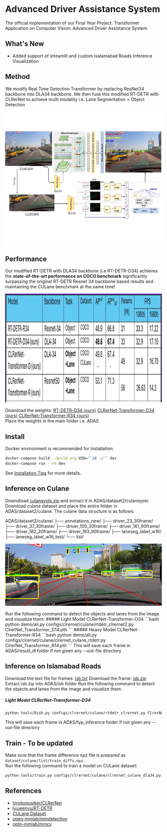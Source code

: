 # Advanced Driver Assistance System

The official implementation of our Final Year Project: Transformer Application on Computer Vision: Advanced Driver Assistance System

## What's New


- Added support of streamlit and custom Isalamabad Roads Inference Visualization


## Method

We modify Real Time Detection Transformer by replacing ResNet34 backbone into DLA34 backbone.
We then fuse this modified RT-DETR with CLRerNet to achieve multi modality i.e. Lane Segmentation + Object Detection

<p align="center"> <img src="docs/figures/clrernet_transformer_arch.jpg" height="430"\></p>


## Performance

Our modified RT-DETR with DLA34 backbone (i.e RT-DETR-D34) achieves the <b>state-of-the-art performance on COCO benchmark </b> significantly surpassing the original RT-DETR Resnet 34 backbone based results and maintaining the CULane benchmark at the same time!

<p align="center"> <img src="docs/figures/quant.png" height="350"\></p>

Download the weights: [RT-DETR-D34 (ours)](https://github.com/hirotomusiker/CLRerNet/releases/download/v0.1.0/clrernet_culane_dla34.pth) [CLRerNet-Transformer-D34 (ours)](https://drive.google.com/file/d/1mmWenvdfSZ6I4HxXiBLRs6H_4T4U-VxN/view?usp=sharing) [CLRerNet-Transformer-R34 (ours)](https://drive.google.com/file/d/18gaNk7F1wyA16yMpk8WOjRse-GzC-WX7/view?usp=sharing)    
Place the weights in the main folder i.e. ADAS



## Install

Docker environment is recommended for installation:
```bash
docker-compose build --build-arg UID="`id -u`" dev
docker-compose run --rm dev
```


See [Installation Tips](docs/INSTALL.md) for more details.



## Inference on Culane
Downdload [culaneyolo.zip](https://drive.google.com/file/d/15zoKQwY6jszATq_7td1OfOUG3Qpy-wR-/view?usp=sharing) and extract it in ADAS/dataset2/culaneyolo
Download culane dataset and place the entire folder in ADAS/dataset2/culane. 
The culane data structure is as follows: 

ADAS/dataset2/culane/
├── annotations_new/
├── driver_23_30frame/
├── driver_37_30frame/
├── driver_100_30frame/
├── driver_161_90frame/
├── driver_182_30frame/
├── driver_193_90frame/
├── laneseg_label_w16/
├── laneseg_label_w16_test/
└── list/
<p align="left"> <img src="docs/figures/35.jpg" height="200"\></p>
Run the following command to detect the objects and lanes from the image and visualize them:
##### Light Model CLRerNet-Transformer-D34
```bash
python demo/ali.py configs/clrernet/culane/rtdetr_clrernet2.py ClrerNet_Transformer_D14.pth
```
##### Heavy Model CLRerNet-Transformer-R34
```bash
python demo/ali.py configs/clrernet/culane/clrernet_culane_rtdetr.py ClrerNet_Transformer_R14.pth 
```
This will save each frame in ADAS/result_dl folder if not given any --out-file directory

## Inference on Islamabad Roads
Download the text file for frames: [isb.txt](https://drive.google.com/file/d/1PHjSLfhfZelG6l8YIfHpvRwOeEQ_Zd8q/view?usp=sharing)
Download the frame: [isb.zip](https://drive.google.com/file/d/1MuFyD5I1Nw6MHURHKsTBcLhPMYd8yrVN/view?usp=sharing)
Extract isb.zip into ADAS/isb folder
Run the following command to detect the objects and lanes from the image and visualize them:

##### Light Model CLRerNet-Transformer-D34
```bash
python tools/Disb.py configs/clrernet/culane/rtdetr_clrernet.py ClrerNet_Transformer_D14.pth isb.txt --out-file=fyp_inference
```

This will save each frame in ADAS/fyp_inference folder if not given any --out-file directory


## Train - To be updated

Make sure that the frame difference npz file is prepared as `dataset/culane/list/train_diffs.npz`.<br>
Run the following command to train a model on CULane dataset:

```bash
python tools/train.py configs/clrernet/culane/clrernet_culane_dla34.py
```


## References

* [hirotomusiker/CLRerNet](https://github.com/hirotomusiker/CLRerNet)
* [lyuwenyu/RT-DETR](https://github.com/lyuwenyu/RT-DETR)
* [CULane Dataset](https://xingangpan.github.io/projects/CULane.html)
* [open-mmlab/mmdetection](https://github.com/open-mmlab/mmdetection)
* [optn-mmlab/mmcv](https://github.com/open-mmlab/mmcv)
